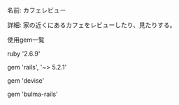 名前: カフェレビュー

詳細: 家の近くにあるカフェをレビューしたり、見たりする。

使用gem一覧

ruby '2.6.9'

gem 'rails', '~> 5.2.1'

gem 'devise'

gem 'bulma-rails'
